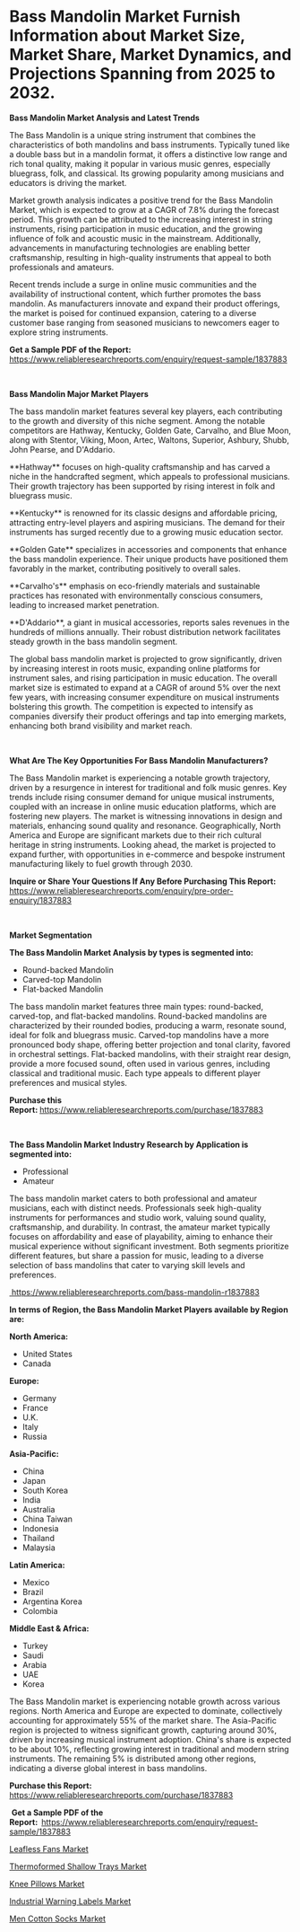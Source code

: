 <p><h1>Bass Mandolin Market Furnish Information about Market Size, Market Share, Market Dynamics, and Projections Spanning from 2025 to 2032.</h1></p><p><strong>Bass Mandolin Market Analysis and Latest Trends</strong></p>
<p><p>The Bass Mandolin is a unique string instrument that combines the characteristics of both mandolins and bass instruments. Typically tuned like a double bass but in a mandolin format, it offers a distinctive low range and rich tonal quality, making it popular in various music genres, especially bluegrass, folk, and classical. Its growing popularity among musicians and educators is driving the market.</p><p>Market growth analysis indicates a positive trend for the Bass Mandolin Market, which is expected to grow at a CAGR of 7.8% during the forecast period. This growth can be attributed to the increasing interest in string instruments, rising participation in music education, and the growing influence of folk and acoustic music in the mainstream. Additionally, advancements in manufacturing technologies are enabling better craftsmanship, resulting in high-quality instruments that appeal to both professionals and amateurs.</p><p>Recent trends include a surge in online music communities and the availability of instructional content, which further promotes the bass mandolin. As manufacturers innovate and expand their product offerings, the market is poised for continued expansion, catering to a diverse customer base ranging from seasoned musicians to newcomers eager to explore string instruments.</p></p>
<p><strong>Get a Sample PDF of the Report:&nbsp;</strong> <a href="https://www.reliableresearchreports.com/enquiry/request-sample/1837883?utm_campaign=33&utm_medium=2&utm_source=Github&utm_content=ia&utm_term=06022025&utm_id=bass-mandolin">https://www.reliableresearchreports.com/enquiry/request-sample/1837883</a></p>
<p>&nbsp;</p>
<p><strong>Bass Mandolin Major Market Players</strong></p>
<p><p>The bass mandolin market features several key players, each contributing to the growth and diversity of this niche segment. Among the notable competitors are Hathway, Kentucky, Golden Gate, Carvalho, and Blue Moon, along with Stentor, Viking, Moon, Artec, Waltons, Superior, Ashbury, Shubb, John Pearse, and D'Addario.</p><p>**Hathway** focuses on high-quality craftsmanship and has carved a niche in the handcrafted segment, which appeals to professional musicians. Their growth trajectory has been supported by rising interest in folk and bluegrass music.</p><p>**Kentucky** is renowned for its classic designs and affordable pricing, attracting entry-level players and aspiring musicians. The demand for their instruments has surged recently due to a growing music education sector.</p><p>**Golden Gate** specializes in accessories and components that enhance the bass mandolin experience. Their unique products have positioned them favorably in the market, contributing positively to overall sales.</p><p>**Carvalho's** emphasis on eco-friendly materials and sustainable practices has resonated with environmentally conscious consumers, leading to increased market penetration. </p><p>**D'Addario**, a giant in musical accessories, reports sales revenues in the hundreds of millions annually. Their robust distribution network facilitates steady growth in the bass mandolin segment.</p><p>The global bass mandolin market is projected to grow significantly, driven by increasing interest in roots music, expanding online platforms for instrument sales, and rising participation in music education. The overall market size is estimated to expand at a CAGR of around 5% over the next few years, with increasing consumer expenditure on musical instruments bolstering this growth. The competition is expected to intensify as companies diversify their product offerings and tap into emerging markets, enhancing both brand visibility and market reach.</p></p>
<p>&nbsp;</p>
<p><strong>What Are The Key Opportunities For Bass Mandolin Manufacturers?</strong></p>
<p><p>The Bass Mandolin market is experiencing a notable growth trajectory, driven by a resurgence in interest for traditional and folk music genres. Key trends include rising consumer demand for unique musical instruments, coupled with an increase in online music education platforms, which are fostering new players. The market is witnessing innovations in design and materials, enhancing sound quality and resonance. Geographically, North America and Europe are significant markets due to their rich cultural heritage in string instruments. Looking ahead, the market is projected to expand further, with opportunities in e-commerce and bespoke instrument manufacturing likely to fuel growth through 2030.</p></p>
<p><strong>Inquire or Share Your Questions If Any Before Purchasing This Report:</strong> <a href="https://www.reliableresearchreports.com/enquiry/pre-order-enquiry/1837883?utm_campaign=33&utm_medium=2&utm_source=Github&utm_content=ia&utm_term=06022025&utm_id=bass-mandolin">https://www.reliableresearchreports.com/enquiry/pre-order-enquiry/1837883</a></p>
<p>&nbsp;</p>
<p><strong>Market Segmentation</strong></p>
<p><strong>The Bass Mandolin Market Analysis by types is segmented into:</strong></p>
<p><ul><li>Round-backed Mandolin</li><li>Carved-top Mandolin</li><li>Flat-backed Mandolin</li></ul></p>
<p><p>The bass mandolin market features three main types: round-backed, carved-top, and flat-backed mandolins. Round-backed mandolins are characterized by their rounded bodies, producing a warm, resonate sound, ideal for folk and bluegrass music. Carved-top mandolins have a more pronounced body shape, offering better projection and tonal clarity, favored in orchestral settings. Flat-backed mandolins, with their straight rear design, provide a more focused sound, often used in various genres, including classical and traditional music. Each type appeals to different player preferences and musical styles.</p></p>
<p><strong>Purchase this Report:&nbsp;</strong><a href="https://www.reliableresearchreports.com/purchase/1837883?utm_campaign=33&utm_medium=2&utm_source=Github&utm_content=ia&utm_term=06022025&utm_id=bass-mandolin">https://www.reliableresearchreports.com/purchase/1837883</a></p>
<p>&nbsp;</p>
<p><strong>The Bass Mandolin Market Industry Research by Application is segmented into:</strong></p>
<p><ul><li>Professional</li><li>Amateur</li></ul></p>
<p><p>The bass mandolin market caters to both professional and amateur musicians, each with distinct needs. Professionals seek high-quality instruments for performances and studio work, valuing sound quality, craftsmanship, and durability. In contrast, the amateur market typically focuses on affordability and ease of playability, aiming to enhance their musical experience without significant investment. Both segments prioritize different features, but share a passion for music, leading to a diverse selection of bass mandolins that cater to varying skill levels and preferences.</p></p>
<p><a href="https://www.reliableresearchreports.com/bass-mandolin-r1837883?utm_campaign=33&utm_medium=2&utm_source=Github&utm_content=ia&utm_term=06022025&utm_id=bass-mandolin">&nbsp;https://www.reliableresearchreports.com/bass-mandolin-r1837883</a></p>
<p><strong>In terms of Region, the Bass Mandolin Market Players available by Region are:</strong></p>
<p>
    <p> <strong> North America: </strong>
        <ul>
            <li>United States</li>
            <li>Canada</li>
        </ul>
        </p> 
    <p> <strong> Europe: </strong>
        <ul>
            <li>Germany</li>
            <li>France</li>
            <li>U.K.</li>
            <li>Italy</li>
            <li>Russia</li>
        </ul>
        </p> 
    <p> <strong> Asia-Pacific: </strong>
        <ul>
            <li>China</li>
            <li>Japan</li>
            <li>South Korea</li>
            <li>India</li>
            <li>Australia</li>
            <li>China Taiwan</li>
            <li>Indonesia</li>
            <li>Thailand</li>
            <li>Malaysia</li>
        </ul>
        </p> 
    <p> <strong> Latin America: </strong>
        <ul>
            <li>Mexico</li>
            <li>Brazil</li>
            <li>Argentina Korea</li>
            <li>Colombia</li>
        </ul>
        </p> 
    <p> <strong> Middle East & Africa: </strong>
        <ul>
            <li>Turkey</li>
            <li>Saudi</li>
            <li>Arabia</li>
            <li>UAE</li>
            <li>Korea</li>
        </ul>
    </p>
    </p>
<p><p>The Bass Mandolin market is experiencing notable growth across various regions. North America and Europe are expected to dominate, collectively accounting for approximately 55% of the market share. The Asia-Pacific region is projected to witness significant growth, capturing around 30%, driven by increasing musical instrument adoption. China's share is expected to be about 10%, reflecting growing interest in traditional and modern string instruments. The remaining 5% is distributed among other regions, indicating a diverse global interest in bass mandolins.</p></p>
<p><strong>Purchase this Report: </strong><a href="https://www.reliableresearchreports.com/purchase/1837883?utm_campaign=33&utm_medium=2&utm_source=Github&utm_content=ia&utm_term=06022025&utm_id=bass-mandolin">https://www.reliableresearchreports.com/purchase/1837883</a></p>
<p>&nbsp;<strong>Get a Sample PDF of the Report:&nbsp;&nbsp;</strong><a href="https://www.reliableresearchreports.com/enquiry/request-sample/1837883?utm_campaign=33&utm_medium=2&utm_source=Github&utm_content=ia&utm_term=06022025&utm_id=bass-mandolin">https://www.reliableresearchreports.com/enquiry/request-sample/1837883</a></p>
<p><strong></strong></p>
<p><p><a href="https://github.com/ElviraLeka1962/Market-Research-Report-List-1/blob/main/leafless-fans-market.md?utm_campaign=33&utm_medium=2&utm_source=Github&utm_content=ia&utm_term=06022025&utm_id=bass-mandolin">Leafless Fans Market</a></p><p><a href="https://github.com/osbornrdaflalo/Market-Research-Report-List-1/blob/main/thermoformed-shallow-trays-market.md?utm_campaign=33&utm_medium=2&utm_source=Github&utm_content=ia&utm_term=06022025&utm_id=bass-mandolin">Thermoformed Shallow Trays Market</a></p><p><a href="https://github.com/kimberjam0i/Market-Research-Report-List-1/blob/main/knee-pillows-market.md?utm_campaign=33&utm_medium=2&utm_source=Github&utm_content=ia&utm_term=06022025&utm_id=bass-mandolin">Knee Pillows Market</a></p><p><a href="https://github.com/lashaunm5st/Market-Research-Report-List-1/blob/main/industrial-warning-labels-market.md?utm_campaign=33&utm_medium=2&utm_source=Github&utm_content=ia&utm_term=06022025&utm_id=bass-mandolin">Industrial Warning Labels Market</a></p><p><a href="https://github.com/darenph8er/Market-Research-Report-List-1/blob/main/men-cotton-socks-market.md?utm_campaign=33&utm_medium=2&utm_source=Github&utm_content=ia&utm_term=06022025&utm_id=bass-mandolin">Men Cotton Socks Market</a></p></p>